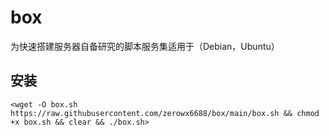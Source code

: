 # box
为快速搭建服务器自备研究的脚本服务集适用于（Debian，Ubuntu）
## 安装
`<wget -O box.sh https://raw.githubusercontent.com/zerowx6688/box/main/box.sh && chmod +x box.sh && clear && ./box.sh>`
